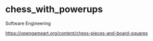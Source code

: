 # chess_with_powerups
Software Engineering

https://opengameart.org/content/chess-pieces-and-board-squares